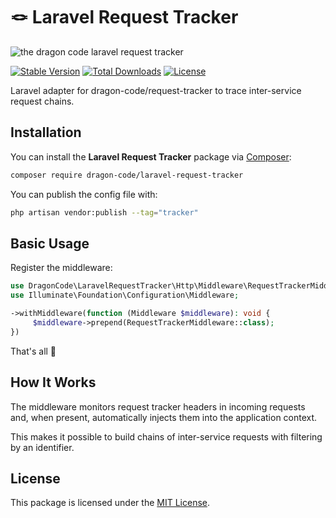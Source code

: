 # 🪢 Laravel Request Tracker

![the dragon code laravel request tracker](https://preview.dragon-code.pro/the%20dragon%20code/request-tracker.svg?brand=laravel&mode=auto)

[![Stable Version][badge_stable]][link_packagist]
[![Total Downloads][badge_downloads]][link_packagist]
[![License][badge_license]][link_license]

Laravel adapter for dragon-code/request-tracker to trace inter-service request chains.

## Installation

You can install the **Laravel Request Tracker** package via [Composer](https://getcomposer.org):

```Bash
composer require dragon-code/laravel-request-tracker
```

You can publish the config file with:

```bash
php artisan vendor:publish --tag="tracker"
```

## Basic Usage

Register the middleware:

```php
use DragonCode\LaravelRequestTracker\Http\Middleware\RequestTrackerMiddleware;
use Illuminate\Foundation\Configuration\Middleware;

->withMiddleware(function (Middleware $middleware): void {
     $middleware->prepend(RequestTrackerMiddleware::class);
})
```

That's all 🙂

## How It Works

The middleware monitors request tracker headers in incoming requests and, when present,
automatically injects them into the application context.

This makes it possible to build chains of inter-service requests with filtering by an identifier.

## License

This package is licensed under the [MIT License](LICENSE).


[badge_downloads]:      https://img.shields.io/packagist/dt/dragon-code/laravel-request-tracker.svg?style=flat-square

[badge_license]:        https://img.shields.io/packagist/l/dragon-code/laravel-request-tracker.svg?style=flat-square

[badge_stable]:         https://img.shields.io/github/v/release/TheDragonCode/laravel-request-tracker?label=packagist&style=flat-square

[link_license]:         LICENSE

[link_packagist]:       https://packagist.org/packages/dragon-code/laravel-request-tracker
